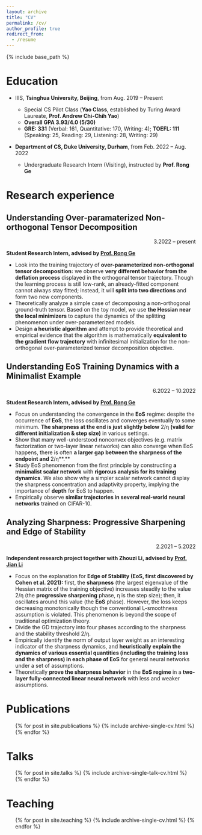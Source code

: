 ```yaml
---
layout: archive
title: "CV"
permalink: /cv/
author_profile: true
redirect_from:
  - /resume
---
```


{% include base_path %}

Education
======
* IIIS, **Tsinghua University, Beijing**, from Aug. 2019 – Present

  *  Special CS Pilot Class (**Yao Class**, established by Turing Award Laureate, **Prof. Andrew Chi-Chih Yao**) 
  * **Overall GPA 3.93/4.0 (5/30)**
  * **GRE: 331** (Verbal: 161, Quantitative: 170, Writing: 4); **TOEFL: 111** (Speaking: 25, Reading: 29, Listening: 28, Writing: 29)
* **Department of CS, Duke University, Durham**, from Feb. 2022 – Aug. 2022
  * Undergraduate Research Intern (Visiting), instructed by **Prof. Rong Ge**

Research experience
======
## **Understanding Over-paramaterized Non-orthogonal Tensor Decomposition**

<p align = "right"> 3.2022 – present</p>

**Student Research Intern, advised by [Prof. Rong Ge](https://users.cs.duke.edu/~rongge/)**

- Look into the training trajectory of **over-parameterized non-orthogonal tensor decomposition:** we observe **very different behavior from the deflation process** displayed in the orthogonal tensor trajectory. Though the learning process is still low-rank, an already-fitted component cannot always stay fitted; instead, it will **split into two directions** and form two new components.
- Theoretically analyze a simple case of decomposing a non-orthogonal ground-truth tensor. Based on the toy model, we use **the Hessian near the local minimizers** to capture the dynamics of the splitting phenomenon under over-parameterized models.
- Design **a heuristic algorithm** and attempt to provide theoretical and empirical evidence that the algorithm is mathematically **equivalent to the gradient flow trajectory** with infinitesimal initialization for the non-orthogonal over-parameterized tensor decomposition objective.

## **Understanding EoS Training Dynamics with a Minimalist Example**

<p align = "right"> 6.2022 – 10.2022</p>

**Student Research Intern, advised by [Prof. Rong Ge](https://users.cs.duke.edu/~rongge/)**

- Focus on understanding the convergence in the **EoS** regime: despite the occurrence of **EoS**, the loss oscillates and converges eventually to some minimum. **The sharpness at the end is just slightly below** 2/η **(valid for different initialization & step size)** in various settings.
- Show that many well-understood nonconvex objectives (e.g. matrix factorization or two-layer linear networks) can also converge when EoS happens, there is often **a larger gap between the sharpness of the endpoint and** 2/η**.**
- Study EoS phenomenon from the first principle by constructing **a minimalist scalar network** with **rigorous analysis for its training dynamics**. We also show why a simpler scalar network cannot display the sharpness concentration and adaptivity property, implying the importance of **depth** for EoS to happen.
- Empirically observe **similar trajectories in several real-world neural networks** trained on CIFAR-10.

## **Analyzing Sharpness: Progressive Sharpening and Edge of Stability**

<p align = "right"> 2.2021 – 5.2022</p>

**Independent research project together with Zhouzi Li, advised by [Prof. Jian Li](http://people.iiis.tsinghua.edu.cn/~jianli)**

- Focus on the explanation for **Edge of Stability (EoS, first discovered by Cohen et al. 2021):** first, the **sharpness** (the largest eigenvalue of the Hessian matrix of the training objective) increases steadily to the value 2/η (the **progressive sharpening** phase, η is the step size); then, it oscillates around this value (the **EoS** phase). However, the loss keeps decreasing monotonically though the conventional L-smoothness assumption is violated. This phenomenon is beyond the scope of traditional optimization theory. 
- Divide the GD trajectory into four phases according to the sharpness and the stability threshold 2/η.
- Empirically identify the norm of output layer weight as an interesting indicator of the sharpness dynamics, and **heuristically explain the dynamics of various essential quantities (including the training loss and** **the sharpness) in each phase of EoS** for general neural networks under a set of assumptions.
- Theoretically **prove the sharpness behavior** in the **EoS regime** in a **two-layer fully-connected linear neural network** with less and weaker assumptions.

# Publications

  <ul>{% for post in site.publications %}
    {% include archive-single-cv.html %}
  {% endfor %}</ul>

Talks
======
  <ul>{% for post in site.talks %}
    {% include archive-single-talk-cv.html %}
  {% endfor %}</ul>

Teaching
======
  <ul>{% for post in site.teaching %}
    {% include archive-single-cv.html %}
  {% endfor %}</ul>